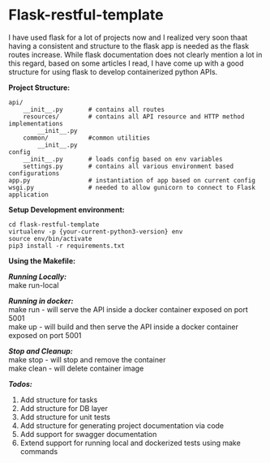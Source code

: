 # Flask-restful-template
I have used flask for a lot of projects now and I realized very soon thaat having a consistent and structure to the flask app is needed as the flask routes increase. While flask documentation does not clearly mention a lot in this regard, based on some articles I read, I have come up with a good structure for using flask to develop containerized python APIs.


**Project Structure:**<br />

```
api/
    __init__.py       # contains all routes
    resources/        # contains all API resource and HTTP method implementations
        __init__.py
    common/           #common utilities
        __init__.py
config
    __init__.py       # loads config based on env variables
    settings.py       # contains all various environment based configurations
app.py                # instantiation of app based on current config
wsgi.py               # needed to allow gunicorn to connect to Flask application
```

**Setup Development environment:**<br />
```
cd flask-restful-template
virtualenv -p {your-current-python3-version} env
source env/bin/activate
pip3 install -r requirements.txt
```

**Using the Makefile:**<br />

***Running Locally:***<br />
make run-local

***Running in docker:***<br />
make run - will serve the API inside a docker container exposed on port 5001<br />
make up - will build and then serve the API inside a docker container exposed on port 5001<br />

***Stop and Cleanup:***<br />
make stop - will stop and remove the container<br />
make clean - will delete container image<br />

***Todos:***<br />
1. Add structure for tasks
2. Add structure for DB layer
3. Add structure for unit tests
4. Add structure for generating project documentation via code
5. Add support for swagger documentation
6. Extend support for running local and dockerized tests using make commands
